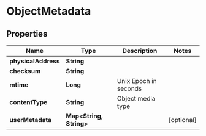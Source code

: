 

# ObjectMetadata


## Properties

| Name | Type | Description | Notes |
|------------ | ------------- | ------------- | -------------|
|**physicalAddress** | **String** |  |  |
|**checksum** | **String** |  |  |
|**mtime** | **Long** | Unix Epoch in seconds |  |
|**contentType** | **String** | Object media type |  |
|**userMetadata** | **Map&lt;String, String&gt;** |  |  [optional] |



